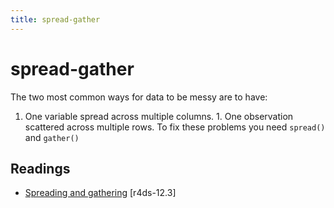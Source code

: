 ```yaml
---
title: spread-gather
---
```


<!-- Generated automatically from spread-gather.yml. Do not edit by hand -->

# spread-gather

The two most common ways for data to be messy are to have:
1. One variable spread across multiple columns. 1. One observation scattered across multiple rows.
To fix these problems you need `spread()` and `gather()`

## Readings

  * [Spreading and gathering](http://r4ds.had.co.nz/tidy-data.html#spreading-and-gathering) [r4ds-12.3]




